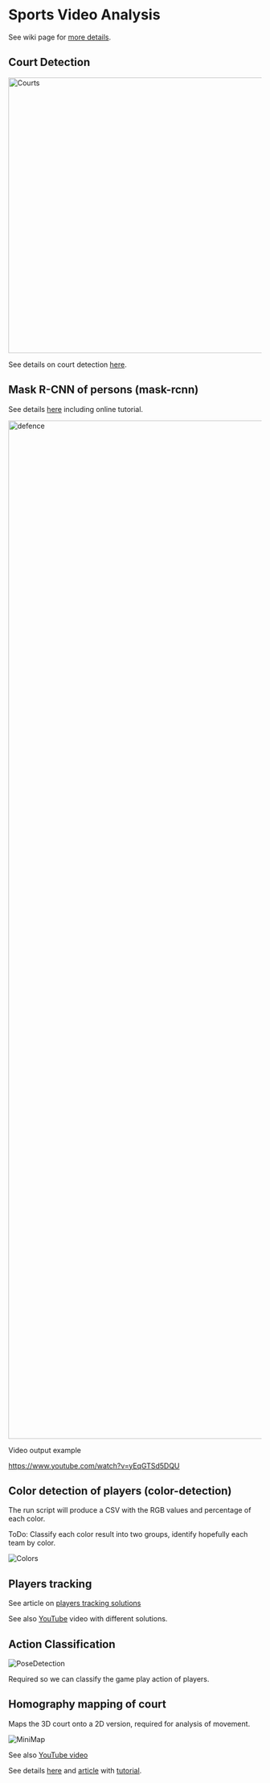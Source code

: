 # Sports Video Analysis

See wiki page for [more details](https://github.com/stephanj/basketballVideoAnalysis/wiki).

## Court Detection

<img width="548" alt="Courts" src="https://user-images.githubusercontent.com/179457/71198821-f0e0f400-2294-11ea-8253-3d6ff20fcbf9.png">

See details on court detection [here](https://github.com/stephanj/basketballVideoAnalysis/tree/master/court-detection).

## Mask R-CNN of persons (mask-rcnn)

See details [here](https://github.com/stephanj/basketballVideoAnalysis/tree/master/mask-rcnn) including online tutorial.

[<img width="2025" alt="defence" src="https://user-images.githubusercontent.com/179457/70865878-af81d900-1f62-11ea-85d1-44db19a0f7f3.jpg">](https://www.youtube.com/watch?v=yEqGTSd5DQU)

Video output example

https://www.youtube.com/watch?v=yEqGTSd5DQU

## Color detection of players (color-detection)

The run script will produce a CSV with the RGB values and percentage of each color.

ToDo:  Classify each color result into two groups, identify hopefully each team by color.

![Colors](https://user-images.githubusercontent.com/179457/71019085-040b8c80-20fa-11ea-8e44-d22759d9352a.jpg)

## Players tracking

See article on [players tracking solutions](https://github.com/stephanj/basketballVideoAnalysis/wiki/Tracking-Players)

See also [YouTube](https://www.youtube.com/watch?v=6b__GMsoW4k) video with different solutions.

## Action Classification

![PoseDetection](https://user-images.githubusercontent.com/179457/71200350-23d8b700-2298-11ea-85eb-37b2c8d07b76.png)

Required so we can classify the game play action of players.

## Homography mapping of court

Maps the 3D court onto a 2D version, required for analysis of movement.

![MiniMap](https://user-images.githubusercontent.com/179457/71530819-2c5e6c80-28ec-11ea-91fe-4dc9d2d19793.jpg)

See also [YouTube video](https://www.youtube.com/watch?v=tpavRDeDlTI)

See details [here](https://github.com/stephanj/basketballVideoAnalysis/tree/master/homography-mapping)
and [article](https://www.linkedin.com/pulse/journey-towards-creating-basketball-mini-map-stephan-janssen/) with [tutorial](https://github.com/stephanj/basketballVideoAnalysis/tree/master/mini-map-tutorial).

